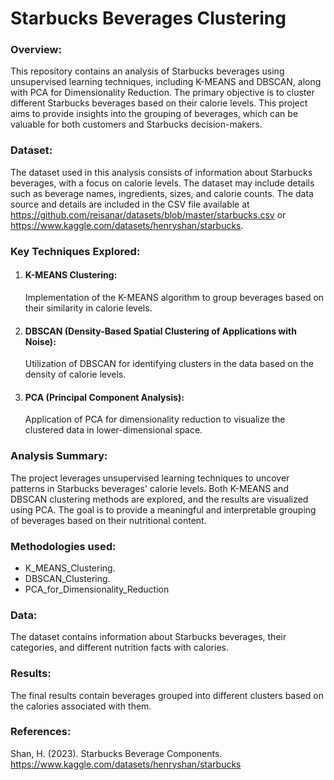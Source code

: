 # Starbucks Beverages Clustering

### Overview:

This repository contains an analysis of Starbucks beverages using unsupervised learning techniques, including K-MEANS and DBSCAN, along with PCA for Dimensionality Reduction. The primary objective is to cluster different Starbucks beverages based on their calorie levels. This project aims to provide insights into the grouping of beverages, which can be valuable for both customers and Starbucks decision-makers.

### Dataset:

The dataset used in this analysis consists of information about Starbucks beverages, with a focus on calorie levels. The dataset may include details such as beverage names, ingredients, sizes, and calorie counts. The data source and details are included in the CSV file available at https://github.com/reisanar/datasets/blob/master/starbucks.csv or https://www.kaggle.com/datasets/henryshan/starbucks.

### Key Techniques Explored:

1. #### K-MEANS Clustering:
   Implementation of the K-MEANS algorithm to group beverages based on their similarity in calorie levels.

2. #### DBSCAN (Density-Based Spatial Clustering of Applications with Noise):
   Utilization of DBSCAN for identifying clusters in the data based on the density of calorie levels.

3. #### PCA (Principal Component Analysis):
   Application of PCA for dimensionality reduction to visualize the clustered data in lower-dimensional space.

### Analysis Summary:

The project leverages unsupervised learning techniques to uncover patterns in Starbucks beverages' calorie levels. Both K-MEANS and DBSCAN clustering methods are explored, and the results are visualized using PCA. The goal is to provide a meaningful and interpretable grouping of beverages based on their nutritional content.

### Methodologies used:

* K_MEANS_Clustering.
* DBSCAN_Clustering.
* PCA_for_Dimensionality_Reduction

### Data:
The dataset contains information about Starbucks beverages, their categories, and different nutrition facts with calories.

### Results:
The final results contain beverages grouped into different clusters based on the calories associated with them.

### References:
Shan, H. (2023). Starbucks Beverage Components. https://www.kaggle.com/datasets/henryshan/starbucks

